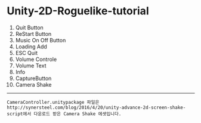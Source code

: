 # Unity-2D-Roguelike-tutorial

1. Quit Button
2. ReStart Button
3. Music On Off Button
4. Loading Add
5. ESC Quit
6. Volume Controle
7. Volume Text
8. Info
9. CaptureButton
10. Camera Shake
- - -
```CameraController.unitypackage 파일은 http://synersteel.com/blog/2016/4/20/unity-advance-2d-screen-shake-script에서 다운로드 받은 Camera Shake 에셋입니다.```